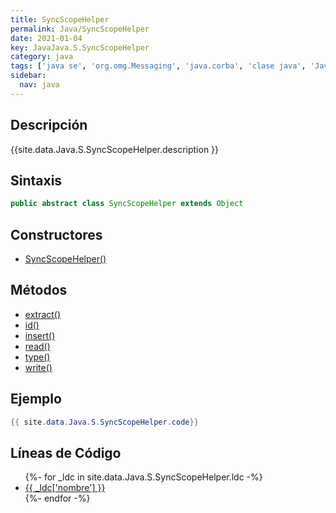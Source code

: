 ```yaml
---
title: SyncScopeHelper
permalink: Java/SyncScopeHelper
date: 2021-01-04
key: JavaJava.S.SyncScopeHelper
category: java
tags: ['java se', 'org.omg.Messaging', 'java.corba', 'clase java', 'Java 1.0']
sidebar: 
  nav: java
---
```


## Descripción
{{site.data.Java.S.SyncScopeHelper.description }}

## Sintaxis
~~~java
public abstract class SyncScopeHelper extends Object
~~~

## Constructores
* [SyncScopeHelper()](/Java/SyncScopeHelper/SyncScopeHelper/)

## Métodos
* [extract()](/Java/SyncScopeHelper/extract)
* [id()](/Java/SyncScopeHelper/id)
* [insert()](/Java/SyncScopeHelper/insert)
* [read()](/Java/SyncScopeHelper/read)
* [type()](/Java/SyncScopeHelper/type)
* [write()](/Java/SyncScopeHelper/write)

## Ejemplo
~~~java
{{ site.data.Java.S.SyncScopeHelper.code}}
~~~

## Líneas de Código
<ul>
{%- for _ldc in site.data.Java.S.SyncScopeHelper.ldc -%}
   <li>
       <a href="{{_ldc['url'] }}">{{ _ldc['nombre'] }}</a>
   </li>
{%- endfor -%}
</ul>
